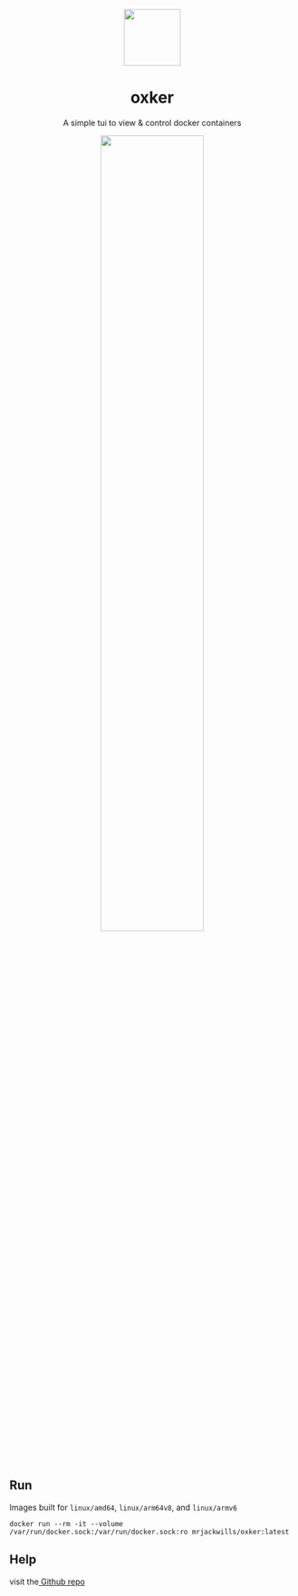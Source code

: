 <p align="center">
	<img src='https://raw.githubusercontent.com/mrjackwills/oxker/main/.github/logo.svg' width='100px'/>
</p>

<p align="center">
	<h1 align="center">oxker</h1>
	<div  align="center">
		A simple tui to view & control docker containers
	</div>
</p>

<p align="center">
	<a href="https://raw.githubusercontent.com/mrjackwills/oxker/main/.github/screenshot_01.jpg" target='_blank' rel='noopener noreferrer'>
		<img src='https://raw.githubusercontent.com/mrjackwills/oxker/main/.github/screenshot_01.jpg' width='60%'/>
	</a>
</p>

## Run

Images built for `linux/amd64`, `linux/arm64v8`, and `linux/armv6`

`docker run --rm -it --volume /var/run/docker.sock:/var/run/docker.sock:ro mrjackwills/oxker:latest`

## Help

visit the<a href="https://github.com/mrjackwills/oxker" target='_blank' rel='noopener noreferrer'> Github repo</a>
